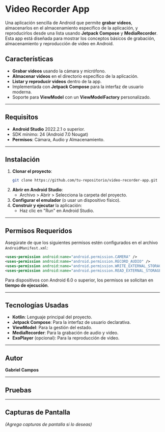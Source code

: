 # Video Recorder App

Una aplicación sencilla de Android que permite **grabar videos**, almacenarlos en el almacenamiento específico de la aplicación, y reproducirlos desde una lista usando **Jetpack Compose** y **MediaRecorder**. Esta app está diseñada para mostrar los conceptos básicos de grabación, almacenamiento y reproducción de video en Android.

## Características
- **Grabar videos** usando la cámara y micrófono.
- **Almacenar videos** en el directorio específico de la aplicación.
- **Listar y reproducir videos** dentro de la app.
- Implementada con **Jetpack Compose** para la interfaz de usuario moderna.
- Soporte para **ViewModel** con un **ViewModelFactory** personalizado.

---

## Requisitos
- **Android Studio** 2022.2.1 o superior.
- SDK mínimo: 24 (Android 7.0 Nougat)
- **Permisos**: Cámara, Audio y Almacenamiento.

---

## Instalación

1. **Clonar el proyecto**:
   ```bash
   git clone https://github.com/tu-repositorio/video-recorder-app.git
   ```
2. **Abrir en Android Studio**:
   - Archivo > Abrir > Selecciona la carpeta del proyecto.
3. **Configurar el emulador** (o usar un dispositivo físico).
4. **Construir y ejecutar** la aplicación:
   - Haz clic en "Run" en Android Studio.
---

## Permisos Requeridos

Asegúrate de que los siguientes permisos estén configurados en el archivo `AndroidManifest.xml`:

```xml
<uses-permission android:name="android.permission.CAMERA" />
<uses-permission android:name="android.permission.RECORD_AUDIO" />
<uses-permission android:name="android.permission.WRITE_EXTERNAL_STORAGE" android:maxSdkVersion="28" />
<uses-permission android:name="android.permission.READ_EXTERNAL_STORAGE" />
```

Para dispositivos con Android 6.0 o superior, los permisos se solicitan en **tiempo de ejecución**.

---


## Tecnologías Usadas

- **Kotlin**: Lenguaje principal del proyecto.
- **Jetpack Compose**: Para la interfaz de usuario declarativa.
- **ViewModel**: Para la gestión del estado.
- **MediaRecorder**: Para la grabación de audio y video.
- **ExoPlayer** (opcional): Para la reproducción de video.

---

## Autor

**Gabriel Campos**  

---

## Pruebas

---

## Capturas de Pantalla

*(Agrega capturas de pantalla si lo deseas)*
